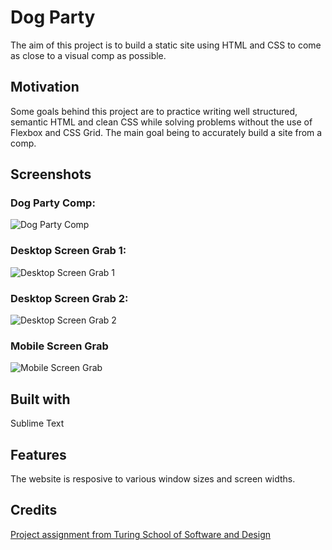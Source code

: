 # Dog Party

The aim of this project is to build a static site using HTML and CSS to come as close to a visual comp as possible.

## Motivation

Some goals behind this project are to practice writing well structured, semantic HTML and clean CSS while solving problems without the use of Flexbox and CSS Grid. The main goal being to accurately build a site from a comp.

## Screenshots

### Dog Party Comp:

![Dog Party Comp](https://imgur.com/F0HQWqi.png "Dog Party Comp")

### Desktop Screen Grab 1:

![Desktop Screen Grab 1](https://imgur.com/elrCkld.png "Desktop Screen 1 Grab")

### Desktop Screen Grab 2:

![Desktop Screen Grab 2](https://imgur.com/RdPqj6E.png "Desktop Screen 2 Grab")

### Mobile Screen Grab

![Mobile Screen Grab](https://imgur.com/hV6Zupx.png "Mobile Sreen Grab")

## Built with

Sublime Text

## Features

The website is resposive to various window sizes and screen widths.

## Credits

[Project assignment from Turing School of Software and Design](http://frontend.turing.io/projects/dog-party-js-edition.html)

